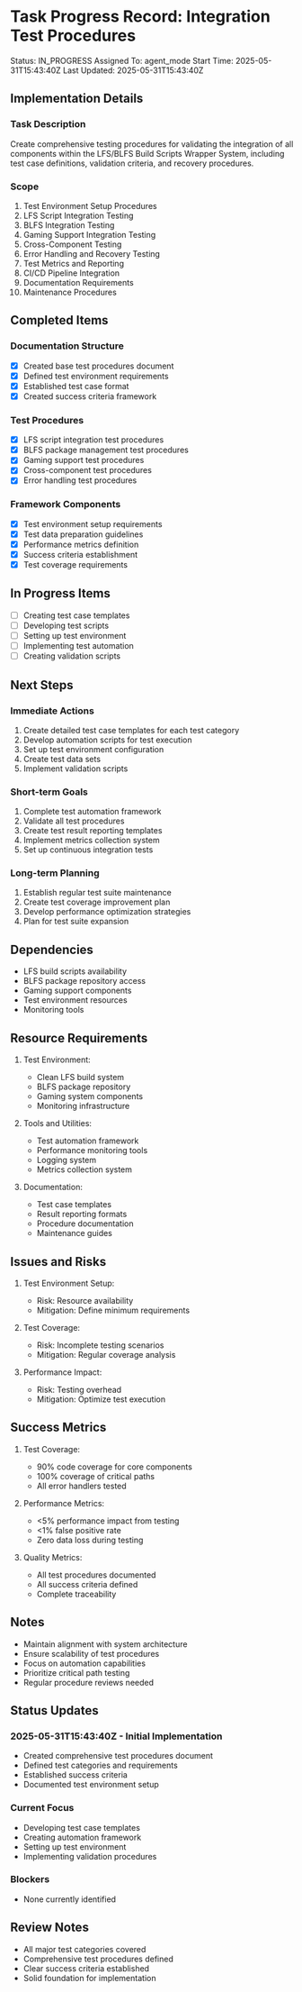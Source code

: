 # Task Progress Record: Integration Test Procedures
Status: IN_PROGRESS
Assigned To: agent_mode
Start Time: 2025-05-31T15:43:40Z
Last Updated: 2025-05-31T15:43:40Z

## Implementation Details

### Task Description
Create comprehensive testing procedures for validating the integration of all components within the LFS/BLFS Build Scripts Wrapper System, including test case definitions, validation criteria, and recovery procedures.

### Scope
1. Test Environment Setup Procedures
2. LFS Script Integration Testing
3. BLFS Integration Testing
4. Gaming Support Integration Testing
5. Cross-Component Testing
6. Error Handling and Recovery Testing
7. Test Metrics and Reporting
8. CI/CD Pipeline Integration
9. Documentation Requirements
10. Maintenance Procedures

## Completed Items

### Documentation Structure
- [x] Created base test procedures document
- [x] Defined test environment requirements
- [x] Established test case format
- [x] Created success criteria framework

### Test Procedures
- [x] LFS script integration test procedures
- [x] BLFS package management test procedures
- [x] Gaming support test procedures
- [x] Cross-component test procedures
- [x] Error handling test procedures

### Framework Components
- [x] Test environment setup requirements
- [x] Test data preparation guidelines
- [x] Performance metrics definition
- [x] Success criteria establishment
- [x] Test coverage requirements

## In Progress Items
- [ ] Creating test case templates
- [ ] Developing test scripts
- [ ] Setting up test environment
- [ ] Implementing test automation
- [ ] Creating validation scripts

## Next Steps

### Immediate Actions
1. Create detailed test case templates for each test category
2. Develop automation scripts for test execution
3. Set up test environment configuration
4. Create test data sets
5. Implement validation scripts

### Short-term Goals
1. Complete test automation framework
2. Validate all test procedures
3. Create test result reporting templates
4. Implement metrics collection system
5. Set up continuous integration tests

### Long-term Planning
1. Establish regular test suite maintenance
2. Create test coverage improvement plan
3. Develop performance optimization strategies
4. Plan for test suite expansion

## Dependencies
- LFS build scripts availability
- BLFS package repository access
- Gaming support components
- Test environment resources
- Monitoring tools

## Resource Requirements
1. Test Environment:
   - Clean LFS build system
   - BLFS package repository
   - Gaming system components
   - Monitoring infrastructure

2. Tools and Utilities:
   - Test automation framework
   - Performance monitoring tools
   - Logging system
   - Metrics collection system

3. Documentation:
   - Test case templates
   - Result reporting formats
   - Procedure documentation
   - Maintenance guides

## Issues and Risks
1. Test Environment Setup:
   - Risk: Resource availability
   - Mitigation: Define minimum requirements

2. Test Coverage:
   - Risk: Incomplete testing scenarios
   - Mitigation: Regular coverage analysis

3. Performance Impact:
   - Risk: Testing overhead
   - Mitigation: Optimize test execution

## Success Metrics
1. Test Coverage:
   - 90% code coverage for core components
   - 100% coverage of critical paths
   - All error handlers tested

2. Performance Metrics:
   - <5% performance impact from testing
   - <1% false positive rate
   - Zero data loss during testing

3. Quality Metrics:
   - All test procedures documented
   - All success criteria defined
   - Complete traceability

## Notes
- Maintain alignment with system architecture
- Ensure scalability of test procedures
- Focus on automation capabilities
- Prioritize critical path testing
- Regular procedure reviews needed

## Status Updates

### 2025-05-31T15:43:40Z - Initial Implementation
- Created comprehensive test procedures document
- Defined test categories and requirements
- Established success criteria
- Documented test environment setup

### Current Focus
- Developing test case templates
- Creating automation framework
- Setting up test environment
- Implementing validation procedures

### Blockers
- None currently identified

## Review Notes
- All major test categories covered
- Comprehensive test procedures defined
- Clear success criteria established
- Solid foundation for implementation


